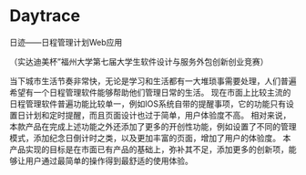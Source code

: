 # Daytrace
日迹——日程管理计划Web应用

（实达迪美杯”福州大学第七届大学生软件设计与服务外包创新创业竞赛）

当下城市生活节奏非常快，无论是学习和生活都有一大堆琐事需要处理，人们普遍希望有一个日程管理软件能够帮助他们管理日常的生活。
现在市面上比较主流的日程管理软件普遍功能比较单一，例如IOS系统自带的提醒事项，它的功能只有设置日计划和定时提醒，而且页面设计也过于简单，用户体验度不高。
相对来说，本款产品在完成上述功能之外还添加了更多的开创性功能，例如设置了不同的管理模式，添加纪念日倒计时之类，以及更加丰富的页面，增加了用户的体验度。
本产品实现的目标是在市面已有产品的基础上，弥补其不足，添加更多的创新项，能够让用户通过最简单的操作得到最舒适的使用体验。
